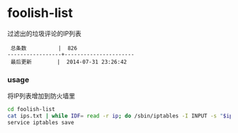 foolish-list
============

过滤出的垃圾评论的IP列表

```
 总条数          |  826       
-----------------+----------------------
 最后更新        |  2014-07-31 23:26:42     
```

### usage

将IP列表增加到防火墙里

```bash
cd foolish-list
cat ips.txt | while IDF= read -r ip; do /sbin/iptables -I INPUT -s "$ip" -j DROP; done
service iptables save
```
